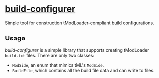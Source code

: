 # [build-configurer](https://tomat.dev/projects/terraria/rejuvena/)
Simple tool for construction tModLoader-compliant build configurations.

## Usage
_build-configurer_ is a simple library that supports creating tModLoader `build.txt` files. There are only two classes:
* `ModSide`, an enum that mimics tML's `ModSide`.
* `BuildFile`, which contains all the build file data and can write to files.
